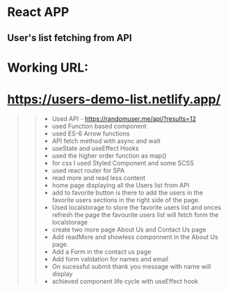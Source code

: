 
# React APP
## User's list fetching from API
# Working URL:

# https://users-demo-list.netlify.app/

>> - Used API - https://randomuser.me/api/?results=12 <br>
>> - used Function based component
>> - used ES-6 Arrow functions
>> - API fetch method with async and wait
>> - useState and useEffect Hooks
>> - used the higher order function as map()
>> - for css I used Styled Component and some SCSS 
>> - used react router for SPA
>> - read more and read less content
>> - home page displaying all the Users list from API 
>> - add to favorite button is there to add the users in the favorite users sections in the right side of the page.
>> - Used localstorage to store the favorite users list and onces refresh the page the favourite users list will fetch form the localstorage   
>> - create two more page About Us and Contact Us page
>> - Add readMore and showless componnent in the About Us page.
>> - Add a Form in the contact us page
>> - Add form validation for names and email
>> - On sucessful submit thank you message with name will display
>> - achieved component life cycle with useEffect hook